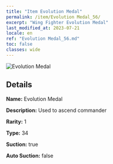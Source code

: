 ```yaml
---
title: "Item Evolution Medal"
permalink: /item/Evolution Medal_56/
excerpt: "Wing Fighter Evolution Medal"
last_modified_at: 2023-07-21
locale: en
ref: "Evolution Medal_56.md"
toc: false
classes: wide
---
```



 ![Evolution Medal](/images/item/Evolution_Medal_p.png)



## Details

 **Name:** Evolution Medal 

 **Description:** Used to ascend commander

 **Rarity:** 1 

 **Type:** 34 

 **Suction:** true 

 **Auto Suction:** false 


